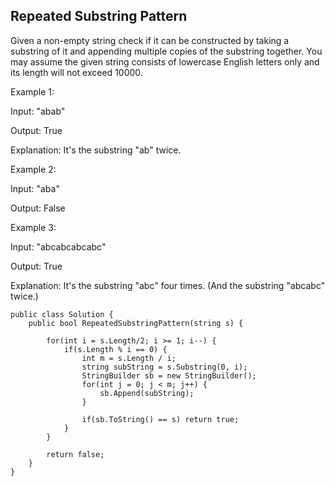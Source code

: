 ## Repeated Substring Pattern

Given a non-empty string check if it can be constructed by taking a substring of it and appending multiple copies of the substring together. You may assume the given string consists of lowercase English letters only and its length will not exceed 10000.

 

Example 1:

Input: "abab"

Output: True

Explanation: It's the substring "ab" twice.

Example 2:

Input: "aba"

Output: False

Example 3:

Input: "abcabcabcabc"

Output: True

Explanation: It's the substring "abc" four times. (And the substring "abcabc" twice.)

```
public class Solution {
    public bool RepeatedSubstringPattern(string s) {
        
        for(int i = s.Length/2; i >= 1; i--) {
            if(s.Length % i == 0) {
                int m = s.Length / i;
                string subString = s.Substring(0, i);
                StringBuilder sb = new StringBuilder();
                for(int j = 0; j < m; j++) {
                    sb.Append(subString);
                }
                
                if(sb.ToString() == s) return true;
            }             
        }
        
        return false;
    }
}
```
